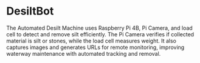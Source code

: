 # DesiltBot
The Automated Desilt Machine uses Raspberry Pi 4B, Pi Camera, and load cell to detect and remove silt efficiently. The Pi Camera verifies if collected material is silt or stones, while the load cell measures weight. It also captures images and generates URLs for remote monitoring, improving waterway maintenance with automated tracking and removal.
